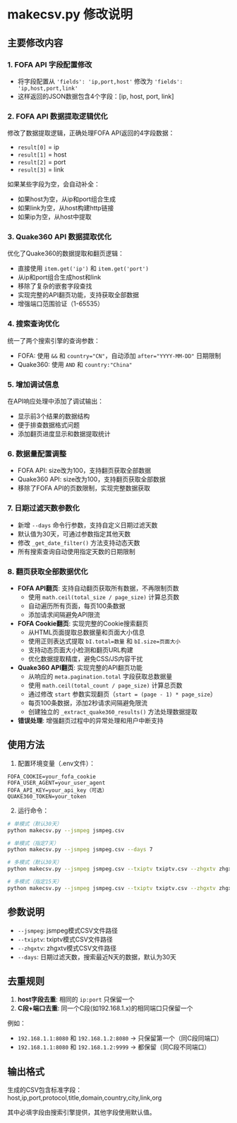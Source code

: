 # makecsv.py 修改说明

## 主要修改内容

### 1. FOFA API 字段配置修改
- 将字段配置从 `'fields': 'ip,port,host'` 修改为 `'fields': 'ip,host,port,link'`
- 这样返回的JSON数据包含4个字段：[ip, host, port, link]

### 2. FOFA API 数据提取逻辑优化
修改了数据提取逻辑，正确处理FOFA API返回的4字段数据：
- `result[0]` = ip
- `result[1]` = host  
- `result[2]` = port
- `result[3]` = link

如果某些字段为空，会自动补全：
- 如果host为空，从ip和port组合生成
- 如果link为空，从host构建http链接
- 如果ip为空，从host中提取

### 3. Quake360 API 数据提取优化
优化了Quake360的数据提取和翻页逻辑：
- 直接使用 `item.get('ip')` 和 `item.get('port')`
- 从ip和port组合生成host和link
- 移除了复杂的嵌套字段查找
- 实现完整的API翻页功能，支持获取全部数据
- 增强端口范围验证（1-65535）

### 4. 搜索查询优化
统一了两个搜索引擎的查询参数：
- FOFA: 使用 `&&` 和 `country="CN"`，自动添加 `after="YYYY-MM-DD"` 日期限制
- Quake360: 使用 `AND` 和 `country:"China"`

### 5. 增加调试信息
在API响应处理中添加了调试输出：
- 显示前3个结果的数据结构
- 便于排查数据格式问题
- 添加翻页进度显示和数据提取统计

### 6. 数据量配置调整
- FOFA API: size改为100，支持翻页获取全部数据
- Quake360 API: size改为100，支持翻页获取全部数据
- 移除了FOFA API的页数限制，实现完整数据获取

### 7. 日期过滤天数参数化
- 新增 `--days` 命令行参数，支持自定义日期过滤天数
- 默认值为30天，可通过参数指定其他天数
- 修改 `_get_date_filter()` 方法支持动态天数
- 所有搜索查询自动使用指定天数的日期限制

### 8. 翻页获取全部数据优化
- **FOFA API翻页**: 支持自动翻页获取所有数据，不再限制页数
  - 使用 `math.ceil(total_size / page_size)` 计算总页数
  - 自动遍历所有页面，每页100条数据
  - 添加请求间隔避免API限流
- **FOFA Cookie翻页**: 实现完整的Cookie搜索翻页
  - 从HTML页面提取总数据量和页面大小信息
  - 使用正则表达式提取 `bI.total=数量` 和 `bI.size=页面大小`
  - 支持动态页面大小检测和翻页URL构建
  - 优化数据提取精度，避免CSS/JS内容干扰
- **Quake360 API翻页**: 实现完整的API翻页功能
  - 从响应的 `meta.pagination.total` 字段获取总数据量
  - 使用 `math.ceil(total_count / page_size)` 计算总页数
  - 通过修改 `start` 参数实现翻页（`start = (page - 1) * page_size`）
  - 每页100条数据，添加2秒请求间隔避免限流
  - 创建独立的 `_extract_quake360_results()` 方法处理数据提取
- **错误处理**: 增强翻页过程中的异常处理和用户中断支持

## 使用方法

1. 配置环境变量（.env文件）：
```
FOFA_COOKIE=your_fofa_cookie
FOFA_USER_AGENT=your_user_agent
FOFA_API_KEY=your_api_key（可选）
QUAKE360_TOKEN=your_token
```

2. 运行命令：
```bash
# 单模式（默认30天）
python makecsv.py --jsmpeg jsmpeg.csv

# 单模式（指定7天）
python makecsv.py --jsmpeg jsmpeg.csv --days 7

# 多模式（默认30天）
python makecsv.py --jsmpeg jsmpeg.csv --txiptv txiptv.csv --zhgxtv zhgxtv.csv

# 多模式（指定15天）
python makecsv.py --jsmpeg jsmpeg.csv --txiptv txiptv.csv --zhgxtv zhgxtv.csv --days 15
```

## 参数说明

- `--jsmpeg`: jsmpeg模式CSV文件路径
- `--txiptv`: txiptv模式CSV文件路径  
- `--zhgxtv`: zhgxtv模式CSV文件路径
- `--days`: 日期过滤天数，搜索最近N天的数据，默认为30天

## 去重规则

1. **host字段去重**: 相同的 `ip:port` 只保留一个
2. **C段+端口去重**: 同一个C段(如192.168.1.x)的相同端口只保留一个

例如：
- `192.168.1.1:8080` 和 `192.168.1.2:8080` → 只保留第一个（同C段同端口）
- `192.168.1.1:8080` 和 `192.168.1.2:9999` → 都保留（同C段不同端口）

## 输出格式

生成的CSV包含标准字段：
host,ip,port,protocol,title,domain,country,city,link,org

其中必填字段由搜索引擎提供，其他字段使用默认值。
